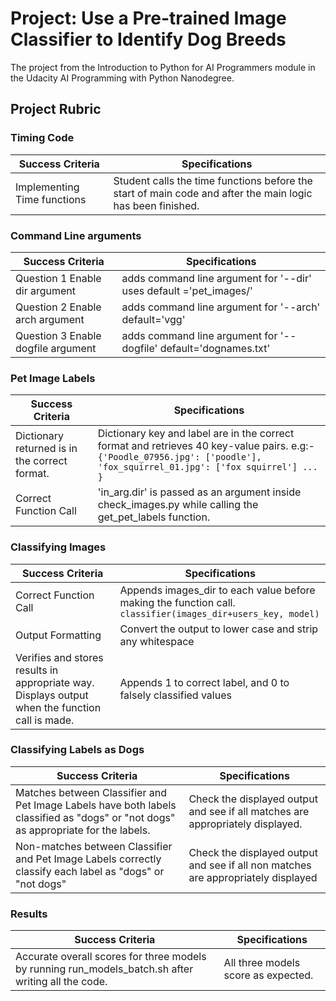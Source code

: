 # Project: Use a Pre-trained Image Classifier to Identify Dog Breeds

The project from the Introduction to Python for AI Programmers module in the Udacity AI Programming with Python Nanodegree.

## Project Rubric

### Timing Code

| Success Criteria | Specifications |
|---|---|
| Implementing Time functions | Student calls the time functions before the start of main code and after the main logic has been finished. |

### Command Line arguments

| Success Criteria | Specifications |
|---|---|
| Question 1 Enable dir argument | adds command line argument for '--dir' uses default ='pet_images/' |
| Question 2 Enable arch argument | adds command line argument for '--arch' default='vgg' |
| Question 3 Enable dogfile argument | adds command line argument for '--dogfile' default='dognames.txt' |

### Pet Image Labels

| Success Criteria | Specifications |
|---|---|
| Dictionary returned is in the correct format. | Dictionary key and label are in the correct format and retrieves 40 key-value pairs. e.g:- `{'Poodle_07956.jpg': ['poodle'], 'fox_squirrel_01.jpg': ['fox squirrel'] ... }` |
| Correct Function Call | 'in_arg.dir' is passed as an argument inside check_images.py while calling the get_pet_labels function. |

### Classifying Images

| Success Criteria | Specifications |
|---|---|
| Correct Function Call | Appends images_dir to each value before making the function call. `classifier(images_dir+users_key, model)` |
| Output Formatting | Convert the output to lower case and strip any whitespace |
| Verifies and stores results in appropriate way. Displays output when the function call is made. | Appends 1 to correct label, and 0 to falsely classified values |

### Classifying Labels as Dogs

| Success Criteria | Specifications |
|---|---|
| Matches between Classifier and Pet Image Labels have both labels classified as "dogs" or "not dogs" as appropriate for the labels. | Check the displayed output and see if all matches are appropriately displayed. |
| Non-matches between Classifier and Pet Image Labels correctly classify each label as "dogs" or "not dogs" | Check the displayed output and see if all non matches are appropriately displayed |

### Results

| Success Criteria | Specifications |
|---|---|
| Accurate overall scores for three models by running run_models_batch.sh after writing all the code. | All three models score as expected. |
